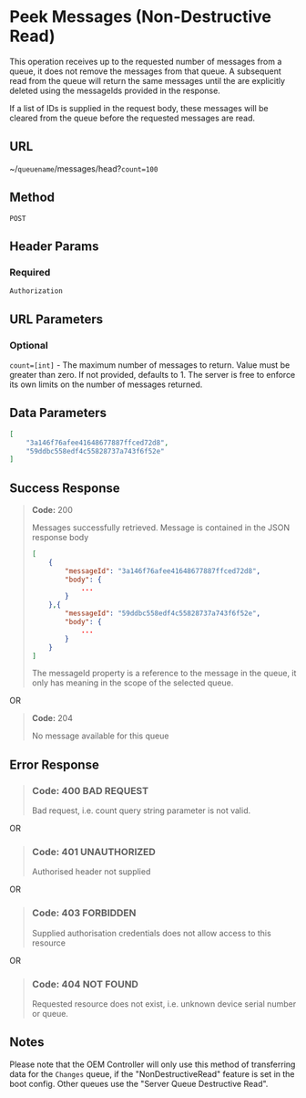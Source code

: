 # Peek Messages (Non-Destructive Read)

This operation receives up to the requested number of messages from a queue, it
does not remove the messages from that queue. A subsequent read from the queue
will return the same messages until the are explicitly deleted using the
messageIds provided in the response.

If a list of IDs is supplied in the request body, these messages will be cleared
from the queue before the requested messages are read.

## URL

~/`queuename`/messages/head?`count=100`

## Method

`POST`

## Header Params

### Required

`Authorization`

## URL Parameters

### Optional

`count=[int]` - The maximum number of messages to return. Value must
be greater than zero. If not provided, defaults to 1. The server is free to
enforce its own limits on the number of messages returned.

## Data Parameters

````json
[
    "3a146f76afee41648677887ffced72d8",
    "59ddbc558edf4c55828737a743f6f52e"
]
````

## Success Response

> **Code:** 200
>
> Messages successfully retrieved. Message is contained in the JSON response
body
> ````json
> [
>     {
>         "messageId": "3a146f76afee41648677887ffced72d8",
>         "body": {
>             ...
>         }
>     },{
>         "messageId": "59ddbc558edf4c55828737a743f6f52e",
>         "body": {
>             ...
>         }
>     }
> ]
> ````
> The messageId property is a reference to the message in the queue, it only has
meaning in the scope of the selected queue. 

OR

> **Code:** 204
>
> No message available for this queue

## Error Response

> ### **Code:** 400 BAD REQUEST
>
> Bad request, i.e. count query string parameter is not valid.

OR

> ### **Code:** 401 UNAUTHORIZED
>
> Authorised header not supplied

OR

> ### **Code:** 403 FORBIDDEN
>
> Supplied authorisation credentials does not allow access to this resource

OR

> ### **Code:** 404 NOT FOUND
>
> Requested resource does not exist, i.e. unknown device serial number or
queue.

## Notes

Please note that the OEM Controller will only use this method of transferring data for the `Changes` queue, if the "NonDestructiveRead" feature is set in the boot config. Other queues use the "Server Queue Destructive Read".
